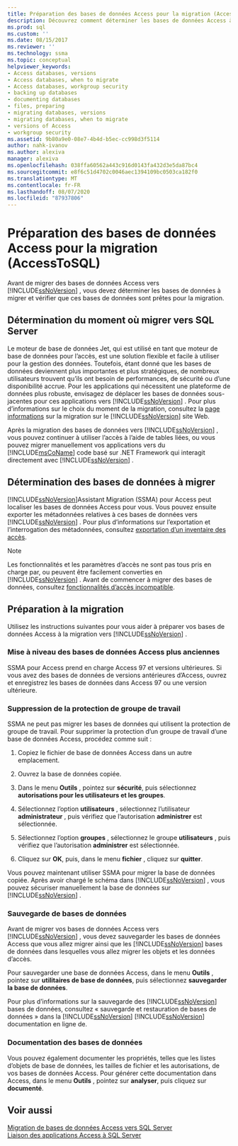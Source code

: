 ```yaml
---
title: Préparation des bases de données Access pour la migration (AccessToSQL) | Microsoft Docs
description: Découvrez comment déterminer les bases de données Access à migrer vers SQL Server ou Azure SQL Database et vérifier que ces bases de données sont prêtes pour la migration.
ms.prod: sql
ms.custom: ''
ms.date: 08/15/2017
ms.reviewer: ''
ms.technology: ssma
ms.topic: conceptual
helpviewer_keywords:
- Access databases, versions
- Access databases, when to migrate
- Access databases, workgroup security
- backing up databases
- documenting databases
- files, preparing
- migrating databases, versions
- migrating databases, when to migrate
- versions of Access
- workgroup security
ms.assetid: 9b80a9e0-08e7-4b4d-b5ec-cc998d3f5114
author: nahk-ivanov
ms.author: alexiva
manager: alexiva
ms.openlocfilehash: 038ffa60562a443c916d0143fa432d3e5da87bc4
ms.sourcegitcommit: e8f6c51d4702c0046aec1394109bc0503ca182f0
ms.translationtype: MT
ms.contentlocale: fr-FR
ms.lasthandoff: 08/07/2020
ms.locfileid: "87937806"
---
```

# <a name="preparing-access-databases-for-migration-accesstosql"></a>Préparation des bases de données Access pour la migration (AccessToSQL)
Avant de migrer des bases de données Access vers [!INCLUDE[ssNoVersion](../../includes/ssnoversion-md.md)] , vous devez déterminer les bases de données à migrer et vérifier que ces bases de données sont prêtes pour la migration.  
  
## <a name="determining-when-to-migrate-to-sql-server"></a>Détermination du moment où migrer vers SQL Server  
Le moteur de base de données Jet, qui est utilisé en tant que moteur de base de données pour l’accès, est une solution flexible et facile à utiliser pour la gestion des données. Toutefois, étant donné que les bases de données deviennent plus importantes et plus stratégiques, de nombreux utilisateurs trouvent qu’ils ont besoin de performances, de sécurité ou d’une disponibilité accrue. Pour les applications qui nécessitent une plateforme de données plus robuste, envisagez de déplacer les bases de données sous-jacentes pour ces applications vers [!INCLUDE[ssNoVersion](../../includes/ssnoversion-md.md)] . Pour plus d’informations sur le choix du moment de la migration, consultez la [page informations](https://go.microsoft.com/fwlink/?LinkId=68571) sur la migration sur le [!INCLUDE[ssNoVersion](../../includes/ssnoversion-md.md)] site Web.  
  
Après la migration des bases de données vers [!INCLUDE[ssNoVersion](../../includes/ssnoversion-md.md)] , vous pouvez continuer à utiliser l’accès à l’aide de tables liées, ou vous pouvez migrer manuellement vos applications vers du [!INCLUDE[msCoName](../../includes/msconame_md.md)] code basé sur .NET Framework qui interagit directement avec [!INCLUDE[ssNoVersion](../../includes/ssnoversion-md.md)] .  
  
## <a name="determining-which-databases-to-migrate"></a>Détermination des bases de données à migrer  
[!INCLUDE[ssNoVersion](../../includes/ssnoversion-md.md)]Assistant Migration (SSMA) pour Access peut localiser les bases de données Access pour vous. Vous pouvez ensuite exporter les métadonnées relatives à ces bases de données vers [!INCLUDE[ssNoVersion](../../includes/ssnoversion-md.md)] . Pour plus d’informations sur l’exportation et l’interrogation des métadonnées, consultez [exportation d’un inventaire des accès](exporting-an-access-inventory-accesstosql.md).  

   > [!NOTE]
   > Les fonctionnalités et les paramètres d’accès ne sont pas tous pris en charge par, ou peuvent être facilement converties en [!INCLUDE[ssNoVersion](../../includes/ssnoversion-md.md)] . Avant de commencer à migrer des bases de données, consultez [fonctionnalités d’accès incompatible](incompatible-access-features-accesstosql.md).
  
## <a name="preparing-for-migration"></a>Préparation à la migration  
Utilisez les instructions suivantes pour vous aider à préparer vos bases de données Access à la migration vers [!INCLUDE[ssNoVersion](../../includes/ssnoversion-md.md)] .  
  
### <a name="upgrading-older-access-databases"></a>Mise à niveau des bases de données Access plus anciennes  
SSMA pour Access prend en charge Access 97 et versions ultérieures. Si vous avez des bases de données de versions antérieures d’Access, ouvrez et enregistrez les bases de données dans Access 97 ou une version ultérieure.  
  
### <a name="removing-workgroup-protection"></a>Suppression de la protection de groupe de travail  
SSMA ne peut pas migrer les bases de données qui utilisent la protection de groupe de travail. Pour supprimer la protection d’un groupe de travail d’une base de données Access, procédez comme suit :  
  
1.  Copiez le fichier de base de données Access dans un autre emplacement.  
  
2.  Ouvrez la base de données copiée.  
  
3.  Dans le menu **Outils** , pointez sur **sécurité**, puis sélectionnez **autorisations pour les utilisateurs et les groupes**.  
  
4.  Sélectionnez l’option **utilisateurs** , sélectionnez l’utilisateur **administrateur** , puis vérifiez que l’autorisation **administrer** est sélectionnée.  
  
5.  Sélectionnez l’option **groupes** , sélectionnez le groupe **utilisateurs** , puis vérifiez que l’autorisation **administrer** est sélectionnée.  
  
6.  Cliquez sur **OK**, puis, dans le menu **fichier** , cliquez sur **quitter**.  
  
Vous pouvez maintenant utiliser SSMA pour migrer la base de données copiée. Après avoir chargé le schéma dans [!INCLUDE[ssNoVersion](../../includes/ssnoversion-md.md)] , vous pouvez sécuriser manuellement la base de données sur [!INCLUDE[ssNoVersion](../../includes/ssnoversion-md.md)] .  
  
### <a name="backing-up-databases"></a>Sauvegarde de bases de données  
Avant de migrer vos bases de données Access vers [!INCLUDE[ssNoVersion](../../includes/ssnoversion-md.md)] , vous devez sauvegarder les bases de données Access que vous allez migrer ainsi que les [!INCLUDE[ssNoVersion](../../includes/ssnoversion-md.md)] bases de données dans lesquelles vous allez migrer les objets et les données d’accès.  
  
Pour sauvegarder une base de données Access, dans le menu **Outils** , pointez sur **utilitaires de base de données**, puis sélectionnez **sauvegarder la base de données**.  
  
Pour plus d’informations sur la sauvegarde des [!INCLUDE[ssNoVersion](../../includes/ssnoversion-md.md)] bases de données, consultez « sauvegarde et restauration de bases de données » dans la [!INCLUDE[ssNoVersion](../../includes/ssnoversion-md.md)] [!INCLUDE[ssNoVersion](../../includes/ssnoversion-md.md)] documentation en ligne de.  
  
### <a name="documenting-databases"></a>Documentation des bases de données  
Vous pouvez également documenter les propriétés, telles que les listes d’objets de base de données, les tailles de fichier et les autorisations, de vos bases de données Access. Pour générer cette documentation dans Access, dans le menu **Outils** , pointez sur **analyser**, puis cliquez sur **documenté**.  
  
## <a name="see-also"></a>Voir aussi  
[Migration de bases de données Access vers SQL Server](migrating-access-databases-to-sql-server-azure-sql-db-accesstosql.md)  
[Liaison des applications Access à SQL Server](linking-access-applications-to-sql-server-azure-sql-db-accesstosql.md)
